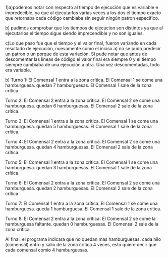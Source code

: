 1)a)podemos notar con respecto al tiempo de ejecución que es variable e impredecible, ya que al ejecutarlos varias veces a los dos el tiempo exacto que retornaba cada código cambiaba sin seguir ningún patron especifico.

b) pudimos comprobar que los tiempos de ejecucion son distintos ya que al ejecutarlos el tiempo sigue siendo imprecendible y no son iguales.

c)Lo que paso fue que el tiempo y el valor final, fueron variando en cada resultado de ejecución, nuevamente como el inciso a) no se pudo predecir un patron o un porque de esta variación. Si pude notar que antes de descomentar las líneas de código el valor final era siempre 0 y el tiempo siempre cambiaba de una ejecución a otra. Una vez descomentadas, todo era variable.


b)
Turno 1:
El Comensal 1 entra a la zona crítica.
El Comensal 1 se come una hamburguesa. quedan 7 hamburguesas.
El Comensal 1 sale de la zona crítica.

Turno 2:
El Comensal 2 entra a la zona crítica.
El Comensal 2 se come una hamburguesa. quedan 6 hamburguesas.
El Comensal 2 sale de la zona crítica.

Turno 3:
El Comensal 1 entra a la zona crítica.
El Comensal 1 se come una hamburguesa. quedan 5 hamburguesas.
El Comensal 1 sale de la zona crítica.

Turno 4:
El Comensal 2 entra a la zona crítica.
El Comensal 2 se come una hamburguesa. quedan 4 hamburguesas.
El Comensal 2 sale de la zona crítica.

Turno 5:
El Comensal 1 entra a la zona crítica.
El Comensal 1 se come una hamburguesa. quedan 3 hamburguesas.
El Comensal 1 sale de la zona crítica.

Turno 6:
El Comensal 2 entra a la zona crítica.
El Comensal 2 se come una hamburguesa. quedan 2 hamburguesas.
El Comensal 2 sale de la zona crítica.

Turno 7:
El Comensal 1 entra a la zona crítica.
El Comensal 1 se come una hamburguesa. queda 1 hamburguesa.
El Comensal 1 sale de la zona crítica.

Turno 8:
El Comensal 2 entra a la zona crítica.
El Comensal 2 se come la hamburguesa faltante. quedan 0 hamburguesas.
El Comensal 2 sale de la zona crítica.

Al final, el programa indicara que no quedan mas hamburguesas.
cada hilo (comensal) entro y salio de la zona critica 4 veces, esto quiere decir que cada comensal comio 4 hamburguesas.

